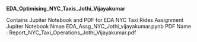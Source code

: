 **EDA_Optimising_NYC_Taxis_Jothi_Vijayakumar**

Contains Jupiter Notebook and PDF for EDA NYC Taxi Rides Assignment
Jupiter Notebook Nmae EDA_Assg_NYC_Jothi_vijayakumar.pynb
PDF Name : Report_NYC_Taxi_Operations_Jothi_Vijayakumar.pdf

